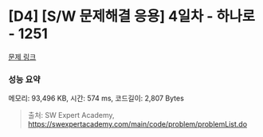 # [D4] [S/W 문제해결 응용] 4일차 - 하나로 - 1251 

[문제 링크](https://swexpertacademy.com/main/code/problem/problemDetail.do?contestProbId=AV15StKqAQkCFAYD) 

### 성능 요약

메모리: 93,496 KB, 시간: 574 ms, 코드길이: 2,807 Bytes



> 출처: SW Expert Academy, https://swexpertacademy.com/main/code/problem/problemList.do